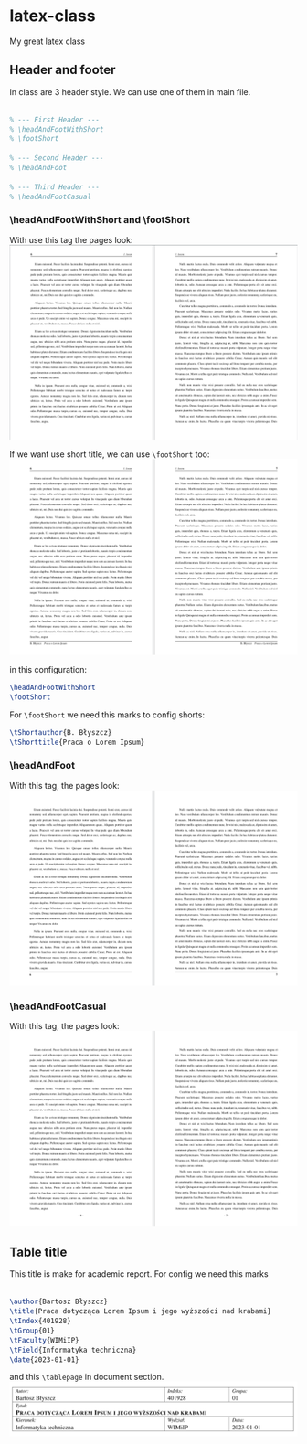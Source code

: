 # latex-class
My great latex class

## Header and footer

In class are 3 header style. We can use one of them in main file.
```tex

% --- First Header ---
% \headAndFootWithShort
% \footShort
    
% --- Second Header ---
% \headAndFoot

% --- Third Header ---
% \headAndFootCasual

```



### \headAndFootWithShort and \footShort
With use this tag the pages look:
![HeaderOne](./images/headerOne.png)    
  
If we want use short title, we can use `\footShort` too:
![HeaderTwo](./images/headerTwo.png)

in this configuration:
```tex
\headAndFootWithShort
\footShort
```
    
For `\footShort` we need this marks to config shorts:
```tex
\tShortauthor{B. Błyszcz}
\tShorttitle{Praca o Lorem Ipsum} 
```

### \headAndFoot
With this tag, the pages look:
![HeaderThree](./images/headerThree.png)

### \headAndFootCasual
With this tag, the pages look:
![HeaderFour](./images/headerFour.png)



## Table title
This title is make for academic report. For config we need this marks

```tex

\author{Bartosz Błyszcz}
\title{Praca dotycząca Lorem Ipsum i jego wyższości nad krabami}
\tIndex{401928}
\tGroup{01}
\tFaculty{WIMiIP}
\tField{Informatyka techniczna}
\date{2023-01-01}

```
  
and this `\tablepage` in document section.
![Table_title](./images/tableTitle.png)